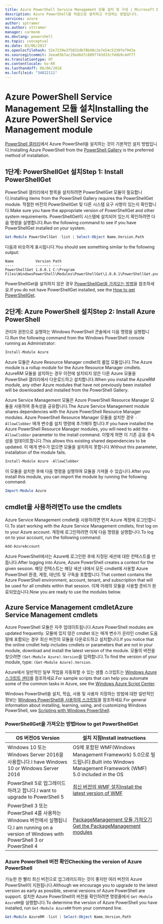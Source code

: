 ```yaml
---
title: Azure PowerShell Service Management 모듈 설치 및 구성 | Microsoft Docs
description: Azure PowerShell을 처음으로 설치하고 구성하는 방법입니다.
services: azure
author: sptramer
ms.author: sttramer
manager: carmonm
ms.devlang: powershell
ms.topic: conceptual
ms.date: 03/06/2017
ms.openlocfilehash: 52e7239e375032dbf8b48c2e7e54c5239fe7943a
ms.sourcegitcommit: 2eea03b7ac19ad6d7c8097743d33c7ddb9c4df77
ms.translationtype: HT
ms.contentlocale: ko-KR
ms.lasthandoff: 06/06/2018
ms.locfileid: "34822111"
---
```

# <a name="installing-the-azure-powershell-service-management-module"></a><span data-ttu-id="38293-103">Azure PowerShell Service Management 모듈 설치</span><span class="sxs-lookup"><span data-stu-id="38293-103">Installing the Azure PowerShell Service Management module</span></span>

<span data-ttu-id="38293-104">[PowerShell 갤러리](https://www.powershellgallery.com/)에서 Azure PowerShell을 설치하는 것이 기본적인 설치 방법입니다.</span><span class="sxs-lookup"><span data-stu-id="38293-104">Installing Azure PowerShell from the [PowerShell Gallery](https://www.powershellgallery.com/) is the preferred method of installation.</span></span>

## <a name="step-1-install-powershellget"></a><span data-ttu-id="38293-105">1단계: PowerShellGet 설치</span><span class="sxs-lookup"><span data-stu-id="38293-105">Step 1: Install PowerShellGet</span></span>

<span data-ttu-id="38293-106">PowerShell 갤러리에서 항목을 설치하려면 PowerShellGet 모듈이 필요합니다.</span><span class="sxs-lookup"><span data-stu-id="38293-106">Installing items from the PowerShell Gallery requires the PowerShellGet module.</span></span> <span data-ttu-id="38293-107">적절한 버전의 PowerShellGet 및 다른 시스템 요구 사항이 있는지 확인합니다.</span><span class="sxs-lookup"><span data-stu-id="38293-107">Make sure you have the appropriate version of PowerShellGet and other system requirements.</span></span> <span data-ttu-id="38293-108">PowerShellGet이 시스템에 설치되어 있는지 확인하려면 다음 명령을 실행합니다.</span><span class="sxs-lookup"><span data-stu-id="38293-108">Run the following command to see if you have PowerShellGet installed on your system.</span></span>

```powershell
Get-Module PowerShellGet -list | Select-Object Name,Version,Path
```

<span data-ttu-id="38293-109">다음과 비슷하게 표시됩니다.</span><span class="sxs-lookup"><span data-stu-id="38293-109">You should see something similar to the following output:</span></span>

```
Name          Version Path
----          ------- ----
PowerShellGet 1.0.0.1 C:\Program Files\WindowsPowerShell\Modules\PowerShellGet\1.0.0.1\PowerShellGet.psd1
```

<span data-ttu-id="38293-110">PowerShellGet을 설치하지 않은 경우 [PowerShellGet을 가져오는 방법](#how-to-get-powershellget)을 참조하세요.</span><span class="sxs-lookup"><span data-stu-id="38293-110">If you do not have PowerShellGet installed, see the [How to get PowerShellGet](#how-to-get-powershellget).</span></span>

## <a name="step-2-install-azure-powershell"></a><span data-ttu-id="38293-111">2단계: Azure PowerShell 설치</span><span class="sxs-lookup"><span data-stu-id="38293-111">Step 2: Install Azure PowerShell</span></span>

<span data-ttu-id="38293-112">관리자 권한으로 실행하는 Windows PowerShell 콘솔에서 다음 명령을 실행합니다.</span><span class="sxs-lookup"><span data-stu-id="38293-112">Run the following command from the Windows PowerShell console running as Administrator:</span></span>

```powershell
Install-Module Azure
```

<span data-ttu-id="38293-113">Azure 모듈은 Azure Resource Manager cmdlet의 롤업 모듈입니다.</span><span class="sxs-lookup"><span data-stu-id="38293-113">The Azure module is a rollup module for the Azure Resource Manager cmdlets.</span></span> <span data-ttu-id="38293-114">AzureRM 모듈을 설치하는 경우 이전에 설치되지 않은 다른 Azure 모듈을 PowerShell 갤러리에서 다운로드하고 설치합니다.</span><span class="sxs-lookup"><span data-stu-id="38293-114">When you install the AzureRM module, any other Azure modules that have not previously been installed will be downloaded and installed from the PowerShell Gallery.</span></span>

<span data-ttu-id="38293-115">Azure Service Management 모듈은 Azure PowerShell Resource Manager 모듈을 사용하여 종속성을 공유합니다.</span><span class="sxs-lookup"><span data-stu-id="38293-115">The Azure Service Management module shares dependencies with the Azure PowerShell Resource Manager modules.</span></span> <span data-ttu-id="38293-116">Azure PowerShell Resource Manager 모듈을 설치한 경우 `-AllowClobber` 매개 변수를 설치 명령에 추가해야 합니다.</span><span class="sxs-lookup"><span data-stu-id="38293-116">If you have installed the Azure PowerShell Resource Manager modules, you will need to add the `-AllowClobber` parameter to the install command.</span></span> <span data-ttu-id="38293-117">이렇게 하면 이 기존 공유 종속성을 업데이트합니다.</span><span class="sxs-lookup"><span data-stu-id="38293-117">This allows this existing shared dependencies to be updated.</span></span> <span data-ttu-id="38293-118">이 매개 변수가 없으면 모듈을 설치하지 못합니다.</span><span class="sxs-lookup"><span data-stu-id="38293-118">Without this parameter, installation of the module fails.</span></span>

```powershell
Install-Module Azure -AllowClobber
```

<span data-ttu-id="38293-119">이 모듈을 설치한 후에 다음 명령을 실행하여 모듈을 가져올 수 있습니다.</span><span class="sxs-lookup"><span data-stu-id="38293-119">After you install this module, you can import the module by running the following command:</span></span>

```powershell
Import-Module Azure
```

## <a name="to-use-the-cmdlets"></a><span data-ttu-id="38293-120">cmdlet을 사용하려면</span><span class="sxs-lookup"><span data-stu-id="38293-120">To use the cmdlets</span></span>

<span data-ttu-id="38293-121">Azure Service Management cmdlet을 사용하려면 먼저 Azure 계정에 로그인합니다.</span><span class="sxs-lookup"><span data-stu-id="38293-121">To start working with the Azure Service Management cmdlets, first log on to your Azure account.</span></span> <span data-ttu-id="38293-122">계정에 로그인하려면 이제 다음 명령을 실행합니다.</span><span class="sxs-lookup"><span data-stu-id="38293-122">To log on to your account, run the following command:</span></span>

```powershell
Add-AzureAccount
```

<span data-ttu-id="38293-123">Azure PowerShell에서는 Azure에 로그인한 후에 지정된 세션에 대한 컨텍스트를 만듭니다.</span><span class="sxs-lookup"><span data-stu-id="38293-123">After logging into Azure, Azure PowerShell creates a context for the given session.</span></span> <span data-ttu-id="38293-124">해당 컨텍스트는 해당 세션 내에서 모든 cmdlet에 사용할 Azure PowerShell 환경, 계정, 테넌트 및 구독을 포함합니다.</span><span class="sxs-lookup"><span data-stu-id="38293-124">That context contains the Azure PowerShell environment, account, tenant, and subscription that will be used for all cmdlets within that session.</span></span> <span data-ttu-id="38293-125">이제 아래의 모듈을 사용할 준비가 완료되었습니다.</span><span class="sxs-lookup"><span data-stu-id="38293-125">Now you are ready to use the modules below.</span></span>

## <a name="azure-service-management-cmdlets"></a><span data-ttu-id="38293-126">Azure Service Management cmdlet</span><span class="sxs-lookup"><span data-stu-id="38293-126">Azure Service Management cmdlets</span></span>

<span data-ttu-id="38293-127">Azure PowerShell 모듈은 자주 업데이트됩니다.</span><span class="sxs-lookup"><span data-stu-id="38293-127">Azure PowerShell modules are updated frequently.</span></span> <span data-ttu-id="38293-128">모듈에 있지 않은 cmdlet 또는 매개 변수가 온라인 cmdlet 도움말에 포함되는 경우 최신 버전의 모듈을 다운로드하고 설치합니다.</span><span class="sxs-lookup"><span data-stu-id="38293-128">If you notice that the online cmdlet help includes cmdlets or parameters that are not in your module, download and install the latest version of the module.</span></span> <span data-ttu-id="38293-129">모듈의 버전을 찾으려면 `(Get-Module Azure).Version`을 입력합니다.</span><span class="sxs-lookup"><span data-stu-id="38293-129">To find the version of your module, type: `(Get-Module Azure).Version`.</span></span>

<span data-ttu-id="38293-130">Azure에서 일반적인 일부 작업을 자동화할 수 있는 샘플 스크립트는 [Windows Azure 스크립트 센터](http://www.windowsazure.com/documentation/scripts/)를 참조하세요.</span><span class="sxs-lookup"><span data-stu-id="38293-130">For sample scripts that can help you automate some of the common tasks in Azure, see the [Windows Azure Script Center](http://www.windowsazure.com/documentation/scripts/).</span></span>

<span data-ttu-id="38293-131">Windows PowerShell을 설치, 학습, 사용 및 사용자 지정하는 방법에 대한 일반적인 정보는 [Windows PowerShell을 사용하여 스크립팅](http://go.microsoft.com/fwlink/p/?linkid=320210)을 참조하세요.</span><span class="sxs-lookup"><span data-stu-id="38293-131">For general information about installing, learning, using, and customizing Windows PowerShell, see [Scripting with Windows PowerShell](http://go.microsoft.com/fwlink/p/?linkid=320210).</span></span>

### <a name="how-to-get-powershellget"></a><span data-ttu-id="38293-132">PowerShellGet을 가져오는 방법</span><span class="sxs-lookup"><span data-stu-id="38293-132">How to get PowerShellGet</span></span>

|<span data-ttu-id="38293-133">OS 버전</span><span class="sxs-lookup"><span data-stu-id="38293-133">OS Version</span></span>|<span data-ttu-id="38293-134">설치 지침</span><span class="sxs-lookup"><span data-stu-id="38293-134">Install instructions</span></span>|
|---|---|
|<span data-ttu-id="38293-135">Windows 10 또는 Windows Server 2016을 사용합니다.</span><span class="sxs-lookup"><span data-stu-id="38293-135">I have Windows 10 or Windows Server 2016</span></span>|<span data-ttu-id="38293-136">OS에 포함된 WMF(Windows Management Framework) 5.0으로 빌드됩니다.</span><span class="sxs-lookup"><span data-stu-id="38293-136">Built into Windows Management Framework (WMF) 5.0 included in the OS</span></span>|
|<span data-ttu-id="38293-137">PowerShell 5로 업그레이드하려고 합니다.</span><span class="sxs-lookup"><span data-stu-id="38293-137">I want to upgrade to PowerShell 5</span></span>|[<span data-ttu-id="38293-138">최신 버전의 WMF 설치</span><span class="sxs-lookup"><span data-stu-id="38293-138">Install the latest version of WMF</span></span>](https://www.microsoft.com/en-us/download/details.aspx?id=54616)|
|<span data-ttu-id="38293-139">PowerShell 3 또는 PowerShell 4를 사용하는 Windows 버전에서 실행됩니다.</span><span class="sxs-lookup"><span data-stu-id="38293-139">I am running on a version of Windows with PowerShell 3 or PowerShell 4</span></span>|[<span data-ttu-id="38293-140">PackageManagement 모듈 가져오기</span><span class="sxs-lookup"><span data-stu-id="38293-140">Get the PackageManagement modules</span></span>](http://go.microsoft.com/fwlink/?LinkID=746217)|

<a id="helpmechoose"></a>
### <a name="checking-the-version-of-azure-powershell"></a><span data-ttu-id="38293-141">Azure PowerShell 버전 확인</span><span class="sxs-lookup"><span data-stu-id="38293-141">Checking the version of Azure PowerShell</span></span>

<span data-ttu-id="38293-142">가능한 한 빨리 최신 버전으로 업그레이드하는 것이 좋지만 여러 버전의 Azure PowerShell이 지원됩니다.</span><span class="sxs-lookup"><span data-stu-id="38293-142">Although we encourage you to upgrade to the latest version as early as possible, several versions of Azure PowerShell are support.</span></span> <span data-ttu-id="38293-143">설치한 Azure PowerShell의 버전을 확인하려면 명령줄에서 `Get-Module AzureRM`을 실행합니다.</span><span class="sxs-lookup"><span data-stu-id="38293-143">To determine the version of Azure PowerShell you have installed, run `Get-Module AzureRM` from your command line.</span></span>

```powershell
Get-Module AzureRM -list | Select-Object Name,Version,Path
```
